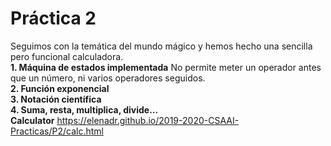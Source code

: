 # Práctica 2
Seguimos con la temática del mundo mágico y hemos hecho una sencilla pero funcional calculadora.
<br>
<b> 1. Máquina de estados implementada</b> No permite meter un operador antes que un número, ni varios operadores seguidos.
<br>
<b> 2. Función exponencial</b>
<br>
<b> 3. Notación científica</b>
<br>
<b> 4. Suma, resta, multiplica, divide...</b> 
<br>
<b>Calculator</b>  https://elenadr.github.io/2019-2020-CSAAI-Practicas/P2/calc.html
